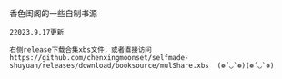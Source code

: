 香色闺阁的一些自制书源
~~~~~~~~~~~~~~~~~~~~~~~~~~~~~~~~~~~
22023.9.17更新

右侧release下载合集xbs文件，或者直接访问https://github.com/chenxingmoonset/selfmade-shuyuan/releases/download/booksource/mulShare.xbs  (❁´◡`❁)(❁´◡`❁)
